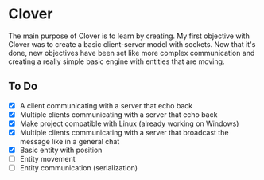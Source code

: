 # Clover
The main purpose of Clover is to learn by creating. My first objective with Clover was to create a basic client-server model with sockets. Now that it's done, new objectives have been set like more complex communication and creating a really simple basic engine with entities that are moving.
## To Do
- [x] A client communicating with a server that echo back
- [x] Multiple clients communicating with a server that echo back
- [x] Make project compatible with Linux (already working on Windows)
- [x] Multiple clients communicating with a server that broadcast the message like in a general chat
- [x] Basic entity with position
- [ ] Entity movement
- [ ] Entity communication (serialization)

